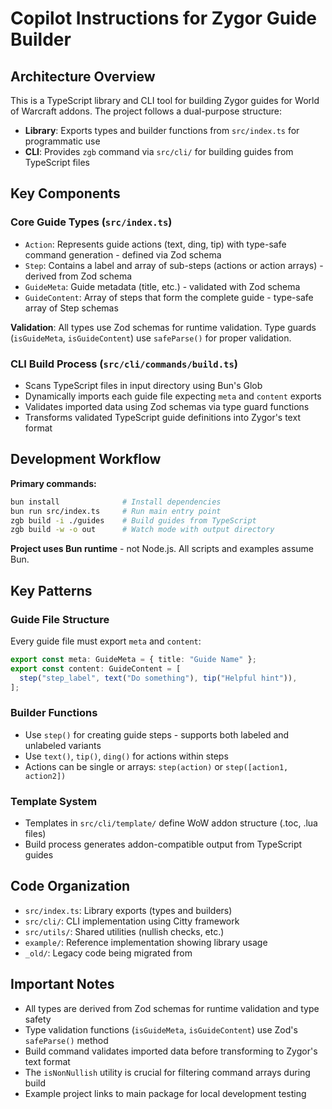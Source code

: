 # Copilot Instructions for Zygor Guide Builder

## Architecture Overview

This is a TypeScript library and CLI tool for building Zygor guides for World of Warcraft addons. The project follows a dual-purpose structure:

- **Library**: Exports types and builder functions from `src/index.ts` for programmatic use
- **CLI**: Provides `zgb` command via `src/cli/` for building guides from TypeScript files

## Key Components

### Core Guide Types (`src/index.ts`)

- `Action`: Represents guide actions (text, ding, tip) with type-safe command generation - defined via Zod schema
- `Step`: Contains a label and array of sub-steps (actions or action arrays) - derived from Zod schema
- `GuideMeta`: Guide metadata (title, etc.) - validated with Zod schema
- `GuideContent`: Array of steps that form the complete guide - type-safe array of Step schemas

**Validation**: All types use Zod schemas for runtime validation. Type guards (`isGuideMeta`, `isGuideContent`) use `safeParse()` for proper validation.

### CLI Build Process (`src/cli/commands/build.ts`)

- Scans TypeScript files in input directory using Bun's Glob
- Dynamically imports each guide file expecting `meta` and `content` exports
- Validates imported data using Zod schemas via type guard functions
- Transforms validated TypeScript guide definitions into Zygor's text format

## Development Workflow

**Primary commands:**

```bash
bun install              # Install dependencies
bun run src/index.ts     # Run main entry point
zgb build -i ./guides    # Build guides from TypeScript
zgb build -w -o out      # Watch mode with output directory
```

**Project uses Bun runtime** - not Node.js. All scripts and examples assume Bun.

## Key Patterns

### Guide File Structure

Every guide file must export `meta` and `content`:

```typescript
export const meta: GuideMeta = { title: "Guide Name" };
export const content: GuideContent = [
  step("step_label", text("Do something"), tip("Helpful hint")),
];
```

### Builder Functions

- Use `step()` for creating guide steps - supports both labeled and unlabeled variants
- Use `text()`, `tip()`, `ding()` for actions within steps
- Actions can be single or arrays: `step(action)` or `step([action1, action2])`

### Template System

- Templates in `src/cli/template/` define WoW addon structure (.toc, .lua files)
- Build process generates addon-compatible output from TypeScript guides

## Code Organization

- `src/index.ts`: Library exports (types and builders)
- `src/cli/`: CLI implementation using Citty framework
- `src/utils/`: Shared utilities (nullish checks, etc.)
- `example/`: Reference implementation showing library usage
- `_old/`: Legacy code being migrated from

## Important Notes

- All types are derived from Zod schemas for runtime validation and type safety
- Type validation functions (`isGuideMeta`, `isGuideContent`) use Zod's `safeParse()` method
- Build command validates imported data before transforming to Zygor's text format
- The `isNonNullish` utility is crucial for filtering command arrays during build
- Example project links to main package for local development testing
